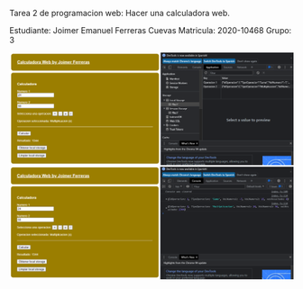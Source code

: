Tarea 2 de programacion web: Hacer una calculadora web.

Estudiante: Joimer Emanuel Ferreras Cuevas 
Matricula: 2020-10468
Grupo: 3

![Captura de pantalla 1](Screenshot/Foto1_Tarea.png)
![Captura de pantalla 2](Screenshot/Foto2_Tarea.png)